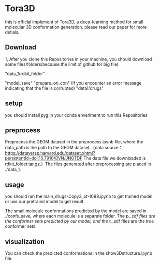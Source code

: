 # Tora3D
this is official implement of Tora3D, a deep-learning method for small molecular 3D conformation generation. please read our paper for more detials.

## Download 
1, After you clone this Repositories in your machine, you should download some files/folders(because the limit of github for big file)
  
  "data_1/rdkit_folder"    
  
  "model_save"
  "prepare_ori_con"       (If you encounter an error message indicating that the file is corrupted)
  "data1/drugs"
  
## setup
you should install pyg in your conda enveriment to run this Repositories

## preprocess
Preprocess the GEOM dataset in the preprocess.ipynb file, where the data_path is the path to the GEOM dataset.（data source：https://dataverse.harvard.edu/dataset.xhtml?persistentId=doi:10.7910/DVN/JNGTDF The data file we downloaded is rdkit_folder.tar.gz.）The files generated after preprocessing are placed in ./data_1.

## usage
you should run the main_drugs-Copy3_ot-1088.ipynb to get trained model or use our pretraind model to get result.

The small molecule conformations predicted by the model are saved in ./confs_save, where each molecule is a separate folder. The p_*.sdf files are the conformer sets predicted by our model, and the t_*.sdf files are the true conformer sets.

## visualization
You can check the predicted conformations in the show3Dstructure.ipynb file.
